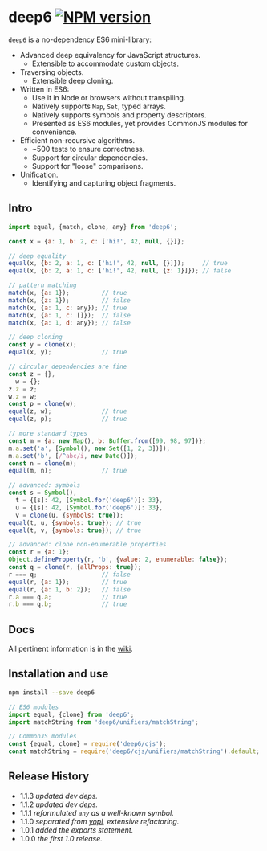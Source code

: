 # deep6 [![NPM version][npm-image]][npm-url]

[npm-image]: https://img.shields.io/npm/v/deep6.svg
[npm-url]:   https://npmjs.org/package/deep6

`deep6` is a no-dependency ES6 mini-library:

* Advanced deep equivalency for JavaScript structures.
  * Extensible to accommodate custom objects.
* Traversing objects.
  * Extensible deep cloning.
* Written in ES6:
  * Use it in Node or browsers without transpiling.
  * Natively supports `Map`, `Set`, typed arrays.
  * Natively supports symbols and property descriptors.
  * Presented as ES6 modules, yet provides CommonJS modules for convenience.
* Efficient non-recursive algorithms.
  * ~500 tests to ensure correctness.
  * Support for circular dependencies.
  * Support for "loose" comparisons.
* Unification.
  * Identifying and capturing object fragments.

## Intro

```js
import equal, {match, clone, any} from 'deep6';

const x = {a: 1, b: 2, c: ['hi!', 42, null, {}]};

// deep equality
equal(x, {b: 2, a: 1, c: ['hi!', 42, null, {}]});     // true
equal(x, {b: 2, a: 1, c: ['hi!', 42, null, {z: 1}]}); // false

// pattern matching
match(x, {a: 1});         // true
match(x, {z: 1});         // false
match(x, {a: 1, c: any}); // true
match(x, {a: 1, c: []});  // false
match(x, {a: 1, d: any}); // false

// deep cloning
const y = clone(x);
equal(x, y);              // true

// circular dependencies are fine
const z = {},
  w = {};
z.z = z;
w.z = w;
const p = clone(w);
equal(z, w);              // true
equal(z, p);              // true

// more standard types
const m = {a: new Map(), b: Buffer.from([99, 98, 97])};
m.a.set('a', [Symbol(), new Set([1, 2, 3])]);
m.a.set('b', [/^abc/i, new Date()]);
const n = clone(m);
equal(m, n);              // true

// advanced: symbols
const s = Symbol(),
  t = {[s]: 42, [Symbol.for('deep6')]: 33},
  u = {[s]: 42, [Symbol.for('deep6')]: 33},
  v = clone(u, {symbols: true});
equal(t, u, {symbols: true}); // true
equal(t, v, {symbols: true}); // true

// advanced: clone non-enumerable properties
const r = {a: 1};
Object.defineProperty(r, 'b', {value: 2, enumerable: false});
const q = clone(r, {allProps: true});
r === q;                  // false
equal(r, {a: 1});         // true
equal(r, {a: 1, b: 2});   // false
r.a === q.a;              // true
r.b === q.b;              // true
```

## Docs

All pertinent information is in the [wiki](https://github.com/uhop/deep6/wiki).

## Installation and use

```bash
npm install --save deep6
```

```js
// ES6 modules
import equal, {clone} from 'deep6';
import matchString from 'deep6/unifiers/matchString';
```

```js
// CommonJS modules
const {equal, clone} = require('deep6/cjs');
const matchString = require('deep6/cjs/unifiers/matchString').default;
```

## Release History

- 1.1.3 *updated dev deps.*
- 1.1.2 *updated dev deps.*
- 1.1.1 *reformulated `any` as a well-known symbol.*
- 1.1.0 *separated from [yopl](https://npmjs.org/package/yopl), extensive refactoring.*
- 1.0.1 *added the exports statement.*
- 1.0.0 *the first 1.0 release.*
